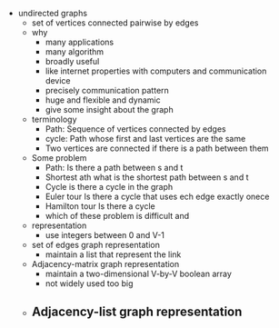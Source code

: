 - undirected graphs
	- set of vertices connected pairwise by edges
	- why
		- many applications
		- many algorithm
		- broadly useful
		- like internet properties with computers and communication device
		- precisely communication pattern
		- huge and flexible and dynamic
		- give some insight about the graph
	- terminology
		- Path: Sequence of vertices connected by edges
		- cycle: Path whose first and last vertices are the same
		- Two vertices are connected if there is a path between them
	- Some problem
		- Path: Is there a path between s and t
		- Shortest ath what is the shortest path between s and t
		- Cycle is there a cycle in the graph
		- Euler tour Is there a cycle that uses ech edge exactly onece
		- Hamilton tour Is there a cycle
		- which of these problem is difficult and 
	- representation
		- use integers between 0 and V-1
	- set of edges graph representation
		- maintain a list that represent the link
	- Adjacency-matrix graph representation
		- maintain a two-dimensional V-by-V boolean array
		- not widely used too big
	- Adjacency-list graph representation
		- 